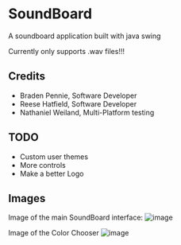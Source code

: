 # SoundBoard
A soundboard application built with java swing

Currently only supports .wav files!!!


## Credits 
- Braden Pennie, Software Developer
- Reese Hatfield, Software Developer
- Nathaniel Weiland, Multi-Platform testing

## TODO
- Custom user themes
- More controls
- Make a better Logo

## Images
Image of the main SoundBoard interface:
![image](https://user-images.githubusercontent.com/89539573/225108206-bbfe6e01-6bf1-4afe-ba79-00d378e6994a.png)

Image of the Color Chooser
![image](https://user-images.githubusercontent.com/89539573/225108339-1dc23a8d-4cbb-49e4-a08e-b91ca729102e.png)
